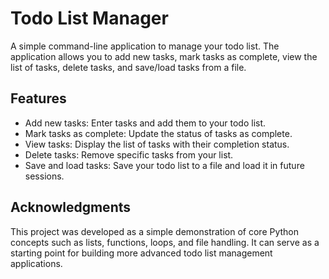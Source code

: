 # Todo List Manager

A simple command-line application to manage your todo list. The application allows you to add new tasks, mark tasks as complete, view the list of tasks, delete tasks, and save/load tasks from a file.

## Features

- Add new tasks: Enter tasks and add them to your todo list.
- Mark tasks as complete: Update the status of tasks as complete.
- View tasks: Display the list of tasks with their completion status.
- Delete tasks: Remove specific tasks from your list.
- Save and load tasks: Save your todo list to a file and load it in future sessions.

## Acknowledgments

This project was developed as a simple demonstration of core Python concepts such as lists, functions, loops, and file handling. It can serve as a starting point for building more advanced todo list management applications.
